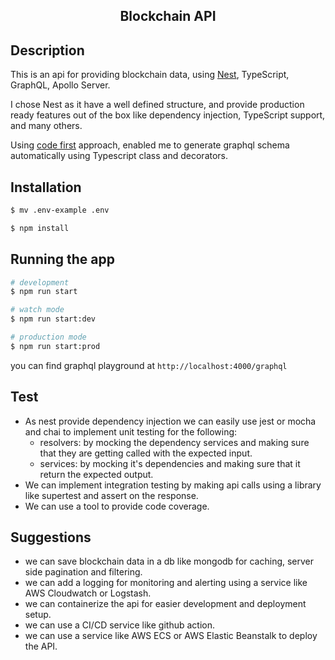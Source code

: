 <h2 align="center">
  Blockchain API
</h2>

## Description
This is an api for providing blockchain data, using [Nest](https://nestjs.com/), TypeScript, GraphQL, Apollo Server.

I chose Nest as it have a well defined structure, and provide production ready features out of the box like dependency injection, TypeScript support, and many others.

Using [code first](https://docs.nestjs.com/graphql/quick-start#code-first) approach, enabled me to generate graphql schema automatically using Typescript class and decorators.

## Installation

```bash
$ mv .env-example .env

$ npm install
```

## Running the app

```bash
# development
$ npm run start

# watch mode
$ npm run start:dev

# production mode
$ npm run start:prod
```
you can find graphql playground at `http://localhost:4000/graphql`

## Test
- As nest provide dependency injection we can easily use jest or mocha and chai to implement unit testing for the following:
  - resolvers: by mocking the dependency services and making sure that they are getting called with the expected input.
  - services: by mocking it's dependencies and making sure that it return the expected output.
- We can implement integration testing by making api calls using a library like supertest and assert on the response.
- We can use a tool to provide code coverage.

## Suggestions
- we can save blockchain data in a db like mongodb for caching, server side pagination and filtering.
- we can add a logging for monitoring and alerting using a service like AWS Cloudwatch or Logstash.
- we can containerize the api for easier development and deployment setup.
- we can use a CI/CD service like github action.
- we can use a service like AWS ECS or AWS Elastic Beanstalk to deploy the API.
